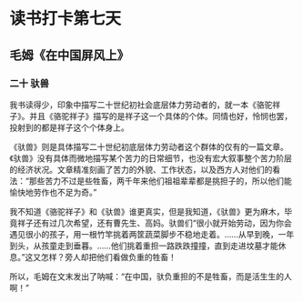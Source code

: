 # 读书打卡第七天

## 毛姆《在中国屏风上》

### 二十 驮兽

我书读得少，印象中描写二十世纪初社会底层体力劳动者的，就一本《骆驼祥子》。并且《骆驼祥子》描写的是祥子这一个具体的个体。同情也好，怜悯也罢，投射到的都是祥子这个个体身上。

《驮兽》则是具体描写二十世纪初底层体力劳动者这个群体的仅有的一篇文章。《驮兽》没有具体而微地描写某个苦力的日常细节，也没有宏大叙事整个苦力阶层的经济状况。文章精准刻画了苦力的外貌、工作状态，以及西方人对他们的看法：“那些苦力不过是些牲畜，两千年来他们祖祖辈辈都是挑担子的，所以他们能愉快地劳作也不足为奇。”

我不知道《骆驼祥子》和《驮兽》谁更真实，但是我知道，《驮兽》更为麻木，毕竟祥子还有过几次希望，还有曹先生、高妈。驮兽们“很小就开始劳动，因为你会遇见很小的孩子，用一根竹竿挑着两筐蔬菜脚步不稳地走着。……从早到晚，一年到头，从孩童走到垂暮。……他们挑着重担一路跌跌撞撞，直到走进坟墓才能休息。”这又怎样？旁人却把他们看做负重的牲畜！

所以，毛姆在文末发出了呐喊：“在中国，驮负重担的不是牲畜，而是活生生的人啊！”
